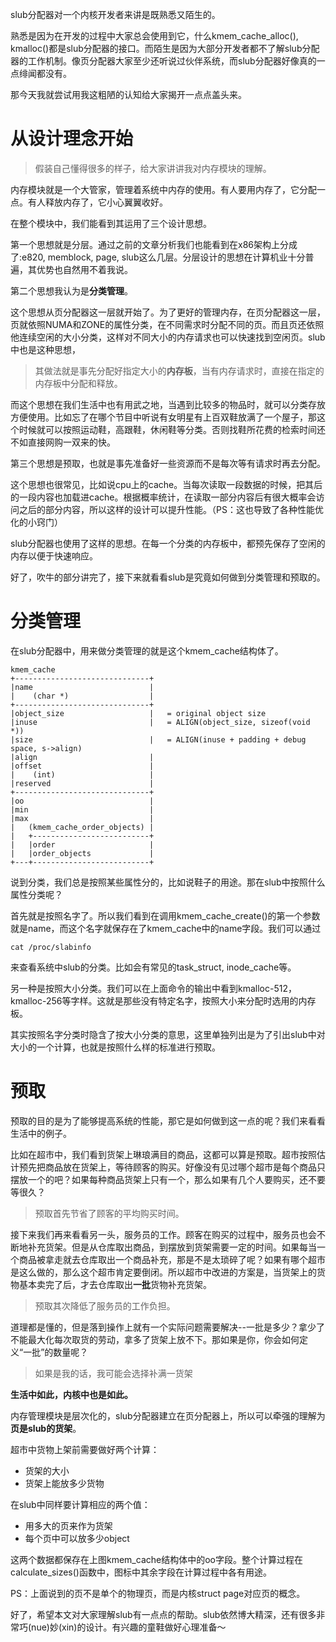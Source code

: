slub分配器对一个内核开发者来讲是既熟悉又陌生的。

熟悉是因为在开发的过程中大家总会使用到它，什么kmem_cache_alloc(), kmalloc()都是slub分配器的接口。而陌生是因为大部分开发者都不了解slub分配器的工作机制。像页分配器大家至少还听说过伙伴系统，而slub分配器好像真的一点绯闻都没有。

那今天我就尝试用我这粗陋的认知给大家揭开一点点盖头来。

# 从设计理念开始

> 假装自己懂得很多的样子，给大家讲讲我对内存模块的理解。

内存模块就是一个大管家，管理着系统中内存的使用。有人要用内存了，它分配一点。有人释放内存了，它小心翼翼收好。

在整个模块中，我们能看到其运用了三个设计思想。

第一个思想就是分层。通过之前的文章分析我们也能看到在x86架构上分成了:e820, memblock, page, slub这么几层。分层设计的思想在计算机业十分普遍，其优势也自然用不着我说。

第二个思想我认为是**分类管理**。

这个思想从页分配器这一层就开始了。为了更好的管理内存，在页分配器这一层，页就依照NUMA和ZONE的属性分类，在不同需求时分配不同的页。而且页还依照他连续空闲的大小分类，这样对不同大小的内存请求也可以快速找到空闲页。slub中也是这种思想，

> 其做法就是事先分配好指定大小的**内存板**，当有内存请求时，直接在指定的内存板中分配和释放。

而这个思想在我们生活中也有用武之地，当遇到比较多的物品时，就可以分类存放方便使用。比如忘了在哪个节目中听说有女明星有上百双鞋放满了一个屋子，那这个时候就可以按照运动鞋，高跟鞋，休闲鞋等分类。否则找鞋所花费的检索时间还不如直接网购一双来的快。

第三个思想是预取，也就是事先准备好一些资源而不是每次等有请求时再去分配。

这个思想也很常见，比如说cpu上的cache。当每次读取一段数据的时候，把其后的一段内容也加载进cache。根据概率统计，在读取一部分内容后有很大概率会访问之后的部分内容，所以这样的设计可以提升性能。（PS：这也导致了各种性能优化的小窍门）

slub分配器也使用了这样的思想。在每一个分类的内存板中，都预先保存了空闲的内存以便于快速响应。

好了，吹牛的部分讲完了，接下来就看看slub是究竟如何做到分类管理和预取的。

# 分类管理

在slub分配器中，用来做分类管理的就是这个kmem_cache结构体了。

```
kmem_cache                      
+------------------------------+
|name                          |
|    (char *)                  |
+------------------------------+
|object_size                   |   = original object size
|inuse                         |   = ALIGN(object_size, sizeof(void *))
|size                          |   = ALIGN(inuse + padding + debug space, s->align)
|align                         |
|offset                        |
|    (int)                     |
|reserved                      |
+------------------------------+
|oo                            |
|min                           |
|max                           |
|   (kmem_cache_order_objects) |
|   +--------------------------+
|   |order                     |
|   |order_objects             |
+---+--------------------------+
```

说到分类，我们总是按照某些属性分的，比如说鞋子的用途。那在slub中按照什么属性分类呢？

首先就是按照名字了。所以我们看到在调用kmem_cache_create()的第一个参数就是name，而这个名字就保存在了kmem_cache中的name字段。我们可以通过

```
cat /proc/slabinfo
```

来查看系统中slub的分类。比如会有常见的task_struct, inode_cache等。

另一种是按照大小分类。我们可以在上面命令的输出中看到kmalloc-512， kmalloc-256等字样。这就是那些没有特定名字，按照大小来分配时选用的内存板。

其实按照名字分类时隐含了按大小分类的意思，这里单独列出是为了引出slub中对大小的一个计算，也就是按照什么样的标准进行预取。

# 预取

预取的目的是为了能够提高系统的性能，那它是如何做到这一点的呢？我们来看看生活中的例子。

比如在超市中，我们看到货架上琳琅满目的商品，这都可以算是预取。超市按照估计预先把商品放在货架上，等待顾客的购买。好像没有见过哪个超市是每个商品只摆放一个的吧？如果每种商品货架上只有一个，那么如果有几个人要购买，还不要等很久？

> 预取首先节省了顾客的平均购买时间。

接下来我们再来看看另一头，服务员的工作。顾客在购买的过程中，服务员也会不断地补充货架。但是从仓库取出商品，到摆放到货架需要一定的时间。如果每当一个商品被拿走就去仓库取出一个商品补充，那是不是太琐碎了呢？如果有哪个超市是这么做的，那么这个超市肯定要倒闭。所以超市中改进的方案是，当货架上的货物基本卖完了后，才去仓库取出**一批**货物补充货架。

> 预取其次降低了服务员的工作负担。

道理都是懂的，但是落到操作上就有一个实际问题需要解决--一批是多少？拿少了不能最大化每次取货的劳动，拿多了货架上放不下。那如果是你，你会如何定义“一批”的数量呢？

> 如果是我的话，我可能会选择补满一货架

**生活中如此，内核中也是如此。**

内存管理模块是层次化的，slub分配器建立在页分配器上，所以可以牵强的理解为**页是slub的货架**。

超市中货物上架前需要做好两个计算：

* 货架的大小
* 货架上能放多少货物

在slub中同样要计算相应的两个值：

* 用多大的页来作为货架
* 每个页中可以放多少object

这两个数据都保存在上图kmem_cache结构体中的oo字段。整个计算过程在calculate_sizes()函数中，图标中其余字段在计算过程中各有用途。

PS：上面说到的页不是单个的物理页，而是内核struct page对应页的概念。

好了，希望本文对大家理解slub有一点点的帮助。slub依然博大精深，还有很多非常巧(nue)妙(xin)的设计。有兴趣的童鞋做好心理准备～
